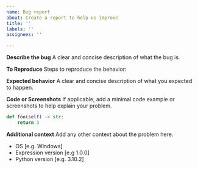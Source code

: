 ```yaml
---
name: Bug report
about: Create a report to help us improve
title: ''
labels: ''
assignees: ''

---
```


**Describe the bug**
A clear and concise description of what the bug is.

**To Reproduce**
Steps to reproduce the behavior:

**Expected behavior**
A clear and concise description of what you expected to happen.

**Code or Screenshots**
If applicable, add a minimal code example or screenshots to help explain your problem.

```python
def foo(self) -> str:
    return 3
```

**Additional context**
Add any other context about the problem here.

 - OS [e.g. Windows]
 - Expression version [e.g 1.0.0]
 - Python version [e.g. 3.10.2]
